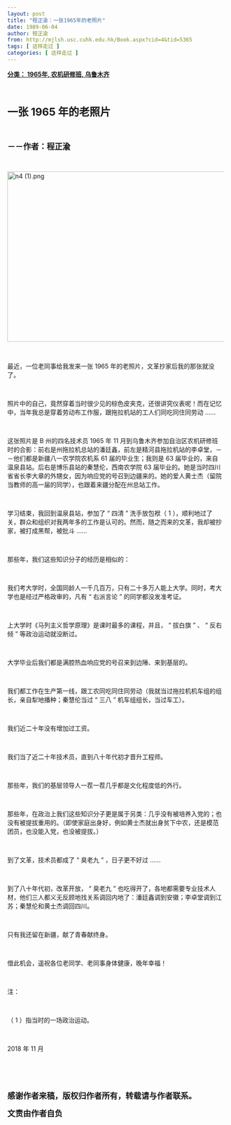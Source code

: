 ```yaml
---
layout: post
title: "程正渝：一张1965年的老照片"
date: 1989-06-04
author: 程正渝
from: http://mjlsh.usc.cuhk.edu.hk/Book.aspx?cid=4&tid=5365
tags: [ 这样走过 ]
categories: [ 这样走过 ]
---
```


<div style="margin: 15px 10px 10px 0px;">
 <div>
  <span id="ctl00_ContentPlaceHolder1_chapter1_SubjectLabel" style="font-weight:bold;text-decoration:underline;">
   分类： 1965年, 农机研修班, 乌鲁木齐
  </span>
 </div>
 <p class="p1">
  <b>
   <font size="5">
    <span class="s1">
    </span>
    <br/>
   </font>
  </b>
 </p>
 <p class="p2">
  <b>
   <font size="5">
    <span class="s1" style="">
     一张
    </span>
    <span class="s2" style="">
     <font size="5">
      1965
     </font>
    </span>
    <span class="s1" style="">
     年的老照片
    </span>
   </font>
  </b>
 </p>
 <p class="p1">
  <b>
   <font size="4">
    <span class="s1">
    </span>
    <br/>
   </font>
  </b>
 </p>
 <p class="p2">
  <span class="s1">
   <b>
    <font size="4">
     －－作者：程正渝
    </font>
   </b>
  </span>
 </p>
 <p class="p1">
  <span class="s1">
  </span>
  <br/>
 </p>
 <p class="p3">
  <span class="s1">
   <img alt="n4 (1).png" border="0" height="388" src="/medias/contents/5365/n4%20(1).png" width="550"/>
  </span>
 </p>
 <p class="p1">
  <span class="s1">
  </span>
  <br/>
 </p>
 <p class="p2">
  <span class="s1">
   最近，一位老同事给我发来一张
  </span>
  <span class="s2">
   1965
  </span>
  <span class="s1">
   年的老照片，文革抄家后我的那张就没了。
  </span>
 </p>
 <p class="p1">
  <span class="s1">
  </span>
  <br/>
 </p>
 <p class="p2">
  <span class="s1">
   照片中的自己，竟然穿着当时很少见的棕色皮夹克，还很讲究仪表呢！而在记忆中，当年我总是穿着劳动布工作服，跟拖拉机站的工人们同吃同住同劳动
  </span>
  <span class="s2">
   ……
  </span>
 </p>
 <p class="p1">
  <span class="s1">
  </span>
  <br/>
 </p>
 <p class="p2">
  <span class="s1">
   这张照片是
  </span>
  <span class="s2">
   B
  </span>
  <span class="s1">
   州的四名技术员
  </span>
  <span class="s2">
   1965
  </span>
  <span class="s1">
   年
  </span>
  <span class="s2">
   11
  </span>
  <span class="s1">
   月到乌鲁木齐参加自治区农机研修班时的合影：前右是州拖拉机总站的潘廷鑫，前左是精河县拖拉机站的李卓堂，－－他们都是新疆八一农学院农机系
  </span>
  <span class="s2">
   61
  </span>
  <span class="s1">
   届的毕业生；我则是
  </span>
  <span class="s2">
   63
  </span>
  <span class="s1">
   届毕业的，来自温泉县站。后右是博乐县站的秦慧伦，西南农学院
  </span>
  <span class="s2">
   63
  </span>
  <span class="s1">
   届毕业的。她是当时四川省省长李大章的外甥女，因为响应党的号召到边疆来的。她的爱人黄士杰（留院当教师的高一届的同学），也跟着来疆分配在州总站工作。
  </span>
 </p>
 <p class="p1">
  <span class="s1">
  </span>
  <br/>
 </p>
 <p class="p2">
  <span class="s1">
   学习结束，我回到温泉县站，参加了
  </span>
  <span class="s2">
   “
  </span>
  <span class="s1">
   四清
  </span>
  <span class="s2">
   ”
  </span>
  <span class="s1">
   洗手放包袱（
  </span>
  <span class="s2">
   1
  </span>
  <span class="s1">
   ），顺利地过了关，群众和组织对我两年多的工作是认可的。然而，随之而来的文革，我却被抄家，被打成黑帮，被批斗
  </span>
  <span class="s2">
   ……
  </span>
 </p>
 <p class="p1">
  <span class="s1">
  </span>
  <br/>
 </p>
 <p class="p2">
  <span class="s1">
   那些年，我们这些知识分子的经历是相似的：
  </span>
 </p>
 <p class="p1">
  <span class="s1">
  </span>
  <br/>
 </p>
 <p class="p2">
  <span class="s1">
   我们考大学时，全国同龄人一千几百万，只有二十多万人能上大学。同时，考大学也是经过严格政审的，凡有
  </span>
  <span class="s2">
   “
  </span>
  <span class="s1">
   右派言论
  </span>
  <span class="s2">
   ”
  </span>
  <span class="s1">
   的同学都没发准考证。
  </span>
 </p>
 <p class="p1">
  <span class="s1">
  </span>
  <br/>
 </p>
 <p class="p2">
  <span class="s1">
   上大学时《马列主义哲学原理》是课时最多的课程，并且，
  </span>
  <span class="s2">
   “
  </span>
  <span class="s1">
   拔白旗
  </span>
  <span class="s2">
   ”
  </span>
  <span class="s1">
   、
  </span>
  <span class="s2">
   “
  </span>
  <span class="s1">
   反右倾
  </span>
  <span class="s2">
   ”
  </span>
  <span class="s1">
   等政治运动就没断过。
  </span>
 </p>
 <p class="p1">
  <span class="s1">
  </span>
  <br/>
 </p>
 <p class="p2">
  <span class="s1">
   大学毕业后我们都是满腔热血响应党的号召来到边陲、来到基层的。
  </span>
 </p>
 <p class="p1">
  <span class="s1">
  </span>
  <br/>
 </p>
 <p class="p2">
  <span class="s1">
   我们都工作在生产第一线，跟工农同吃同住同劳动（我就当过拖拉机机车组的组长，亲自犁地播种；秦慧伦当过
  </span>
  <span class="s2">
   “
  </span>
  <span class="s1">
   三八
  </span>
  <span class="s2">
   ”
  </span>
  <span class="s1">
   机车组组长，当过车工）。
  </span>
 </p>
 <p class="p1">
  <span class="s1">
  </span>
  <br/>
 </p>
 <p class="p2">
  <span class="s1">
   我们近二十年没有增加过工资。
  </span>
 </p>
 <p class="p1">
  <span class="s1">
  </span>
  <br/>
 </p>
 <p class="p2">
  <span class="s1">
   我们当了近二十年技术员，直到八十年代初才晋升工程师。
  </span>
 </p>
 <p class="p1">
  <span class="s1">
  </span>
  <br/>
 </p>
 <p class="p2">
  <span class="s1">
   那些年，我们的基层领导人一茬一茬几乎都是文化程度低的外行。
  </span>
 </p>
 <p class="p1">
  <span class="s1">
  </span>
  <br/>
 </p>
 <p class="p2">
  <span class="s1">
   那些年，在政治上我们这些知识分子更是属于另类：几乎没有被培养入党的；也没有被提拔重用的。（即使家庭出身好，例如黄士杰就出身贫下中农，还是模范团员，也没能入党，也没被提拔。）
  </span>
 </p>
 <p class="p1">
  <span class="s1">
  </span>
  <br/>
 </p>
 <p class="p2">
  <span class="s1">
   到了文革，技术员都成了
  </span>
  <span class="s2">
   “
  </span>
  <span class="s1">
   臭老九
  </span>
  <span class="s2">
   ”
  </span>
  <span class="s1">
   ，日子更不好过
  </span>
  <span class="s2">
   ……
  </span>
 </p>
 <p class="p1">
  <span class="s1">
  </span>
  <br/>
 </p>
 <p class="p2">
  <span class="s1">
   到了八十年代初，改革开放，
  </span>
  <span class="s2">
   “
  </span>
  <span class="s1">
   臭老九
  </span>
  <span class="s2">
   ”
  </span>
  <span class="s1">
   也吃得开了，各地都需要专业技术人材，他们三人都义无反顾地找关系调回内地了：潘廷鑫调到安徽；李卓堂调到江苏；秦慧伦和黄士杰调回四川。
  </span>
 </p>
 <p class="p1">
  <span class="s1">
  </span>
  <br/>
 </p>
 <p class="p2">
  <span class="s1">
   只有我还留在新疆，献了青春献终身。
  </span>
 </p>
 <p class="p1">
  <span class="s1">
  </span>
  <br/>
 </p>
 <p class="p2">
  <span class="s1">
   借此机会，遥祝各位老同学、老同事身体健康，晚年幸福！
  </span>
 </p>
 <p class="p1">
  <span class="s1">
  </span>
  <br/>
 </p>
 <p class="p2">
  <span class="s1">
   注：
  </span>
 </p>
 <p class="p1">
  <span class="s1">
  </span>
  <br/>
 </p>
 <p class="p2">
  <span class="s1">
   （
  </span>
  <span class="s2">
   1
  </span>
  <span class="s1">
   ）指当时的一场政治运动。
  </span>
 </p>
 <p class="p1">
  <span class="s1">
  </span>
  <br/>
 </p>
 <p class="p3">
  <span class="s1">
   2018
  </span>
  <span class="s3">
   年
  </span>
  <span class="s1">
   11
  </span>
  <span class="s3">
   月
  </span>
 </p>
 <p class="p1">
  <b>
   <font size="4">
    <span class="s1">
    </span>
    <br/>
   </font>
  </b>
 </p>
 <p class="p1">
  <b>
   <font size="4">
    <span class="s1">
    </span>
    <br/>
   </font>
  </b>
 </p>
 <p class="p2">
  <span class="s1">
   <b>
    <font size="4">
     感谢作者来稿，版权归作者所有，转载请与作者联系。
    </font>
   </b>
  </span>
 </p>
 <p class="p2">
  <span class="s1">
   <b>
    <font size="4">
     文责由作者自负
    </font>
   </b>
  </span>
 </p>
</div>

